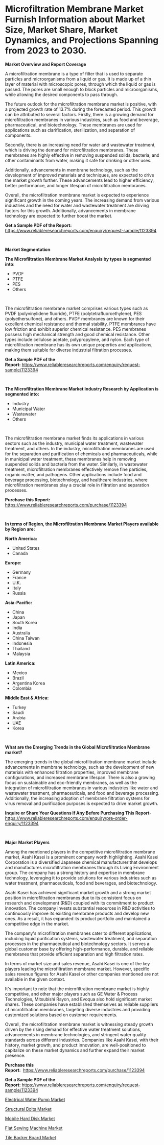 <p><h1>Microfiltration Membrane Market Furnish Information about Market Size, Market Share, Market Dynamics, and Projections Spanning from 2023 to 2030.</h1></p><p><strong>Market Overview and Report Coverage</strong></p>
<p><p>A microfiltration membrane is a type of filter that is used to separate particles and microorganisms from a liquid or gas. It is made up of a thin layer of material with microscopic pores, through which the liquid or gas is passed. The pores are small enough to block particles and microorganisms, while allowing the desired components to pass through.</p><p>The future outlook for the microfiltration membrane market is positive, with a projected growth rate of 13.7% during the forecasted period. This growth can be attributed to several factors. Firstly, there is a growing demand for microfiltration membranes in various industries, such as food and beverage, pharmaceutical, and biotechnology. These membranes are used for applications such as clarification, sterilization, and separation of components.</p><p>Secondly, there is an increasing need for water and wastewater treatment, which is driving the demand for microfiltration membranes. These membranes are highly effective in removing suspended solids, bacteria, and other contaminants from water, making it safe for drinking or other uses.</p><p>Additionally, advancements in membrane technology, such as the development of improved materials and techniques, are expected to drive the market growth further. These advancements lead to higher efficiency, better performance, and longer lifespan of microfiltration membranes.</p><p>Overall, the microfiltration membrane market is expected to experience significant growth in the coming years. The increasing demand from various industries and the need for water and wastewater treatment are driving factors for this growth. Additionally, advancements in membrane technology are expected to further boost the market.</p></p>
<p><strong>Get a Sample PDF of the Report:</strong> <a href="https://www.reliableresearchreports.com/enquiry/request-sample/1123394">https://www.reliableresearchreports.com/enquiry/request-sample/1123394</a></p>
<p>&nbsp;</p>
<p><strong>Market Segmentation</strong></p>
<p><strong>The Microfiltration Membrane Market Analysis by types is segmented into:</strong></p>
<p><ul><li>PVDF</li><li>PTFE</li><li>PES</li><li>Others</li></ul></p>
<p>&nbsp;</p>
<p><p>The microfiltration membrane market comprises various types such as PVDF (polyvinylidene fluoride), PTFE (polytetrafluoroethylene), PES (polyethersulfone), and others. PVDF membranes are known for their excellent chemical resistance and thermal stability. PTFE membranes have low friction and exhibit superior chemical resistance. PES membranes possess high mechanical strength and good chemical resistance. Other types include cellulose acetate, polypropylene, and nylon. Each type of microfiltration membrane has its own unique properties and applications, making them suitable for diverse industrial filtration processes.</p></p>
<p><strong>Get a Sample PDF of the Report:</strong>&nbsp;<a href="https://www.reliableresearchreports.com/enquiry/request-sample/1123394">https://www.reliableresearchreports.com/enquiry/request-sample/1123394</a></p>
<p>&nbsp;</p>
<p><strong>The Microfiltration Membrane Market Industry Research by Application is segmented into:</strong></p>
<p><ul><li>Industry</li><li>Municipal Water</li><li>Wastewater</li><li>Others</li></ul></p>
<p>&nbsp;</p>
<p><p>The microfiltration membrane market finds its applications in various sectors such as the industry, municipal water treatment, wastewater treatment, and others. In the industry, microfiltration membranes are used for the separation and purification of chemicals and pharmaceuticals, while in municipal water treatment, these membranes help in removing suspended solids and bacteria from the water. Similarly, in wastewater treatment, microfiltration membranes effectively remove fine particles, organic matter, and pathogens. Other applications include food and beverage processing, biotechnology, and healthcare industries, where microfiltration membranes play a crucial role in filtration and separation processes.</p></p>
<p><strong>Purchase this Report:</strong>&nbsp; <a href="https://www.reliableresearchreports.com/purchase/1123394">https://www.reliableresearchreports.com/purchase/1123394</a></p>
<p>&nbsp;</p>
<p><strong>In terms of Region, the Microfiltration Membrane Market Players available by Region are:</strong></p>
<p>
    <p> <strong> North America: </strong>
        <ul>
            <li>United States</li>
            <li>Canada</li>
        </ul>
        </p> 
    <p> <strong> Europe: </strong>
        <ul>
            <li>Germany</li>
            <li>France</li>
            <li>U.K.</li>
            <li>Italy</li>
            <li>Russia</li>
        </ul>
        </p> 
    <p> <strong> Asia-Pacific: </strong>
        <ul>
            <li>China</li>
            <li>Japan</li>
            <li>South Korea</li>
            <li>India</li>
            <li>Australia</li>
            <li>China Taiwan</li>
            <li>Indonesia</li>
            <li>Thailand</li>
            <li>Malaysia</li>
        </ul>
        </p> 
    <p> <strong> Latin America: </strong>
        <ul>
            <li>Mexico</li>
            <li>Brazil</li>
            <li>Argentina Korea</li>
            <li>Colombia</li>
        </ul>
        </p> 
    <p> <strong> Middle East & Africa: </strong>
        <ul>
            <li>Turkey</li>
            <li>Saudi</li>
            <li>Arabia</li>
            <li>UAE</li>
            <li>Korea</li>
        </ul>
    </p>
    </p>
<p>&nbsp;</p>
<p><strong>What are the Emerging Trends in the Global Microfiltration Membrane market?</strong></p>
<p><p>The emerging trends in the global microfiltration membrane market include advancements in membrane technology, such as the development of new materials with enhanced filtration properties, improved membrane configurations, and increased membrane lifespan. There is also a growing focus on sustainable and eco-friendly membranes, as well as the integration of microfiltration membranes in various industries like water and wastewater treatment, pharmaceuticals, and food and beverage processing. Additionally, the increasing adoption of membrane filtration systems for virus removal and purification purposes is expected to drive market growth.</p></p>
<p><strong>Inquire or Share Your Questions If Any Before Purchasing This Report</strong>- <a href="https://www.reliableresearchreports.com/enquiry/pre-order-enquiry/1123394">https://www.reliableresearchreports.com/enquiry/pre-order-enquiry/1123394</a></p>
<p>&nbsp;</p>
<p><strong>Major Market Players</strong></p>
<p><p>Among the mentioned players in the competitive microfiltration membrane market, Asahi Kasei is a prominent company worth highlighting. Asahi Kasei Corporation is a diversified Japanese chemical manufacturer that develops and manufactures microfiltration membranes through its Living Environment group. The company has a strong history and expertise in membrane technology, leveraging it to provide solutions for various industries such as water treatment, pharmaceuticals, food and beverages, and biotechnology.</p><p>Asahi Kasei has achieved significant market growth and a strong market position in microfiltration membranes due to its consistent focus on research and development (R&D) coupled with its commitment to product innovation. The company invests substantial resources in R&D activities to continuously improve its existing membrane products and develop new ones. As a result, it has expanded its product portfolio and maintained a competitive edge in the market.</p><p>The company's microfiltration membranes cater to different applications, including liquid purification systems, wastewater treatment, and separation processes in the pharmaceutical and biotechnology sectors. It serves a global customer base by offering high-performance, durable, and reliable membranes that provide efficient separation and high filtration rates.</p><p>In terms of market size and sales revenue, Asahi Kasei is one of the key players leading the microfiltration membrane market. However, specific sales revenue figures for Asahi Kasei or other companies mentioned are not available in the given context.</p><p>It's important to note that the microfiltration membrane market is highly competitive, and other major players such as GE Water & Process Technologies, Mitsubishi Rayon, and Evoqua also hold significant market shares. These companies have established themselves as reliable suppliers of microfiltration membranes, targeting diverse industries and providing customized solutions based on customer requirements.</p><p>Overall, the microfiltration membrane market is witnessing steady growth driven by the rising demand for effective water treatment solutions, advancements in membrane technologies, and stringent water quality standards across different industries. Companies like Asahi Kasei, with their history, market growth, and product innovation, are well-positioned to capitalize on these market dynamics and further expand their market presence.</p></p>
<p><strong>Purchase this Report:</strong>&nbsp;&nbsp;<a href="https://www.reliableresearchreports.com/purchase/1123394">https://www.reliableresearchreports.com/purchase/1123394</a></p>
<p></p>
<p><strong>Get a Sample PDF of the Report:</strong>&nbsp;<a href="https://www.reliableresearchreports.com/enquiry/request-sample/1123394">https://www.reliableresearchreports.com/enquiry/request-sample/1123394</a></p>
<p><p><a href="https://medium.com/@kanew14036/electrical-water-pump-market-analysis-and-sze-forecasted-for-period-from-2023-to-2030-1826c75c3512">Electrical Water Pump Market</a></p><p><a href="https://github.com/dziulagalemab/Market-Research-Report-List-1/blob/main/structural-bolts-market.md">Structural Bolts Market</a></p><p><a href="https://medium.com/@brandonramos59/mobile-hard-disk-market-report-reveals-the-latest-trends-and-growth-opportunities-of-this-market-9608ddf808b2">Mobile Hard Disk Market</a></p><p><a href="https://medium.com/@emiliomartelli542/flat-sewing-machine-nbsp-market-focuses-on-market-share-size-and-projected-forecast-till-2030-2aba7514c763">Flat Sewing Machine Market</a></p><p><a href="https://github.com/jonneygiverf/Market-Research-Report-List-1/blob/main/tile-backer-board-market.md">Tile Backer Board Market</a></p></p>